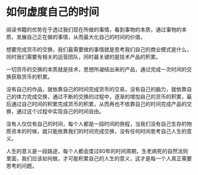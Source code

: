 # 如何虚度自己的时间

阅读书籍的优势在于透过我们现在所做的事情，看到事物的本质，通过事物的本质，发展自己正在做的事情，从而最大化自己的时间的价值。

想要完成货币的交换，我们最需要做的事情就是思考我们自己的商业模式是什么，同时我们需要有相关的运营团队，同时最关键的是技术产品的积累。

一切货币的交换的本质就是技术，思想所凝结出来的产品，通过完成一次时间的交换获取货币的积累。

没有自己的作品，就依靠自己的时间完成货币的交易，没有自己的脑力，就依靠自己的体力完成交换，通过不断的交换的过程中，逐渐的增加自己的货币的积累，最后通过自己时间的积累完成货币的积累，从而再也不依靠自己的时间完成产品的交换，通过这个过程中实现自己的时间自由。

没有人仅仅有自己的时间，每个人都是一段时间的旅程，当我们没有自己生存的物质资本的时候，就只能依靠我们的时间完成交换，没有任何时间思考自己人生的意义。

人生的意义是一段路途，每个人都会度过80年的时间周期，生老病死的自然法则里面，我们应该如何做，才可能积累自己的人生的意义，这才是每一个人真正需要思考的问题。
